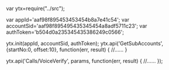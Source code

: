 var ytx=require("../src");

var appId='aaf98f895453453454b8a7e41c54';
var accountSid='aaf98f895495435345454a8adf5711c23';
var authToken='b504d0a235345435386249c0566';

ytx.init(appId, accountSid, authToken);
ytx.api('GetSubAccounts', {startNo:0, offset:10}, function(err, result) {
    //……
}

ytx.api('Calls/VoiceVerify', params, function(err, result) {
    //……
});